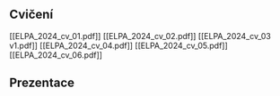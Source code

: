 ## Cvičení
[[ELPA_2024_cv_01.pdf]]
[[ELPA_2024_cv_02.pdf]]
[[ELPA_2024_cv_03 v1.pdf]]
[[ELPA_2024_cv_04.pdf]]
[[ELPA_2024_cv_05.pdf]]
[[ELPA_2024_cv_06.pdf]]

## Prezentace